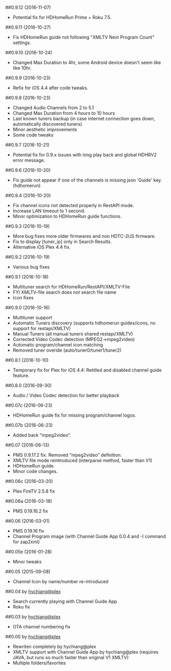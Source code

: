 ##0.9.12 (2016-11-07)
- Potential fix for HDHomeRun Prime + Roku 7.5.

##0.9.11 (2016-10-27)
- Fix HDHomeRun guide not following "XMLTV Next Program Count" settings. 

##0.9.10 (2016-10-24)
- Changed Max Duration to 4hr, some Android device doesn't seem like like 10hr. 

##0.9.9 (2016-10-23)
- Refix for iOS 4.4 after code tweaks. 

##0.9.8 (2016-10-23)
- Changed Audio Channels from 2 to 5.1
- Changed Max Duration from 4 hours to 10 hours
- Last known tuners backup (in case internet connection goes down, automatically discovered tuners)
- Minor aesthetic improvements
- Some code tweaks

##0.9.7 (2016-10-21)
- Potential fix for 0.9.x issues with long play back and global HDHRV2 error message.

##0.9.6 (2016-10-20)
- Fix guide not appear if one of the channels is missing json 'Guide' key. (hdhomerun)

##0.9.4 (2016-10-20)
- Fix channel icons not detected properly in RestAPI mode.
- Increase LAN timeout to 1 second.
- Minor optimization to HDHomeRun guide functions.

##0.9.3 (2016-10-19)
- More bug fixes more older firmwares and non HDTC-2US firmware.
- Fix to display [tuner_ip] only in Search Results.
- Alternative iOS Plex 4.4 fix.

##0.9.2 (2016-10-19)
- Various bug fixes

##0.9.1 (2016-10-18)
- Multituner search for HDHomeRun/RestAPI/XMLTV-File
- FYI XMLTV-file search does not search file name
- Icon fixes

##0.9.0 (2016-10-16)
- Multituner support
- Automatic Tuners discovery (supports hdhomerun guides/icons, no support for restapi/XMLTV)
- Manual Tuners (all manual tuners shared restapi/XMLTV)
- Corrected Video Codec detection (MPEG2->mpeg2video)
- Automatic program/channel icon matching
- Removed tuner overide (auto/tuner0/tuner1/tuner2)

##0.8.1 (2016-10-10)
- Temporary fix for Plex for iOS 4.4: Retitled and disabled channel guide feature.

##0.8.0 (2016-09-30)
- Audio / Video Codec detection for better playback

##0.07c (2016-06-23)
- HDHomeRun guide fix for missing program/channel logos.

##0.07b (2016-06-23)
- Added back “mpeg2video”.

##0.07 (2016-06-13)
- PMS 0.9.17.2 fix. Removed “mpeg2video” definition.
- XMLTV file mode reintroduced (interparse method, faster than V1)
- HDHomeRun guide.
- Minor code changes.

##0.06c (2016-03-20)
- Plex FireTV 2.5.8 fix

##0.06a (2016-03-18)
- PMS 0.19.16.2 fix

##0.06 (2016-03-01)
- PMS 0.19.16 fix
- Channel Program image (with Channel Guide App 0.0.4 and -I command for zap2xml)

##0.05e (2016-01-28)
- Minor tweaks

##0.05 (2015-09-08)
- Channel Icon by name/number re-introduced

##0.04 by [hychiang@plex](https://forums.plex.tv/profile/hychiang)
- Search currently playing with Channel Guide App
- Roku fix

##0.03 by [hychiang@plex](https://forums.plex.tv/profile/hychiang)
- OTA channel numbering fix

##0.00 by [hychiang@plex](https://forums.plex.tv/profile/hychiang)
- Rewriten completely by hychiang@plex
- XMLTV support with Channel Guide App by hychiang@plex (requires JAVA, but runs so much faster than original V1 XMLTV)
- Multiple folders/favorites















